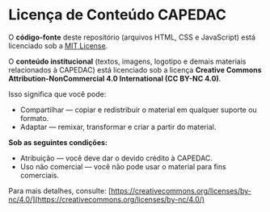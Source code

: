 # Licença de Conteúdo CAPEDAC

O **código-fonte** deste repositório (arquivos HTML, CSS e JavaScript) está licenciado sob a [MIT License](./LICENSE.md).

O **conteúdo institucional** (textos, imagens, logotipo e demais materiais relacionados à CAPEDAC) está licenciado sob a licença **Creative Commons Attribution-NonCommercial 4.0 International (CC BY-NC 4.0)**.

Isso significa que você pode:
- Compartilhar — copiar e redistribuir o material em qualquer suporte ou formato.
- Adaptar — remixar, transformar e criar a partir do material.

**Sob as seguintes condições:**
- Atribuição — você deve dar o devido crédito à CAPEDAC.
- Uso não comercial — você não pode usar o material para fins comerciais.

Para mais detalhes, consulte: [https://creativecommons.org/licenses/by-nc/4.0/](https://creativecommons.org/licenses/by-nc/4.0/)
